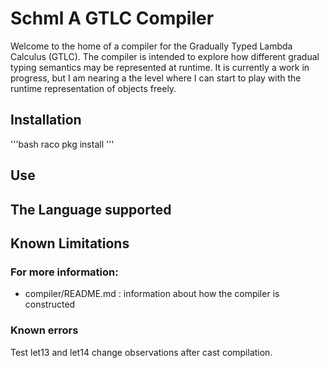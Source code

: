 # Schml A GTLC Compiler
Welcome to the home of a compiler for the Gradually Typed Lambda 
Calculus (GTLC). The compiler is intended to explore how different
gradual typing semantics may be represented at runtime. It is currently
a work in progress, but I am nearing a the level where I can start to
play with the runtime representation of objects freely.

## Installation

'''bash
raco pkg install 
'''

## Use


## The Language supported

## Known Limitations

### For more information:
- compiler/README.md : information about how the compiler is constructed

### Known errors

Test let13 and let14 change observations after cast compilation.